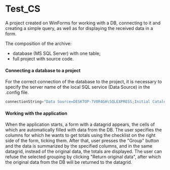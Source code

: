 # Test_CS
A project created on WinForms for working with a DB, connecting to it and creating a simple query, as well as for displaying the received data in a form.

The composition of the archive:
+ database (MS SQL Server) with one table;
+ full project with source code.

#### Connecting a database to a project
For the correct connection of the database to the project, it is necessary to specify the server name of the local SQL service (Data Source) in the .config file.
```c#
connectionString="Data Source=DESKTOP-7V0R4GH\SQLEXPRESS;Initial Catalog=ShipmentDB;Integrated Security=True"
```
#### Working with the application
When the application starts, a form with a datagrid appears, the cells of which are automatically filled with data from the DB.
The user specifies the columns for which he wants to get totals using the checklist on the right side of the form, ticking them.
After that, user presses the "Group" button and the data is summarized by the specified columns, and in the same datagrid, instead of the original data, the totals are displayed.
The user can refuse the selected grouping by clicking "Return original data", after which the original data from the DB will be returned to the datagrid.
